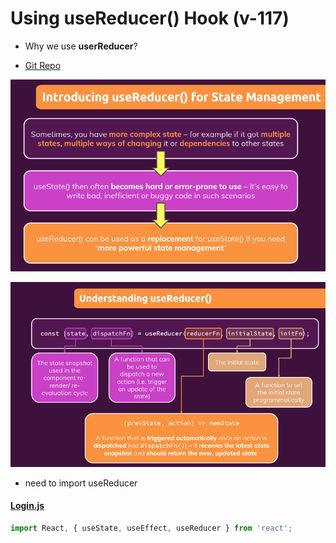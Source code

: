 # Using useReducer() Hook (v-117)

- Why we use **userReducer**?

- [Git Repo](https://github.com/pervez8ktt/06-usereducer-starting-project)


![intro](../../images/introducing_usereducer.png)

![intro](../../images/understanding_usereducer.png)




 - need to import useReducer

#### [Login.js]()

 ```js
 import React, { useState, useEffect, useReducer } from 'react';
 ```

 